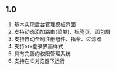 ## 1.0

1. 基本实现后台管理模板界面
2. 支持动态添加路由(菜单)、标签页、面包屑
3. 支持自动全局注册组件、指令、过滤器
4. 支持`DIY`登录界面样式
5. 具有完善的权限管理系统
6. 支持在IE浏览器下运行